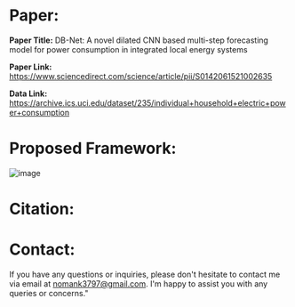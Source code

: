 # Paper:
**Paper Title:** DB-Net: A novel dilated CNN based multi-step forecasting model for power consumption in integrated local energy systems

**Paper Link:** https://www.sciencedirect.com/science/article/pii/S0142061521002635

**Data Link:** https://archive.ics.uci.edu/dataset/235/individual+household+electric+power+consumption

# Proposed Framework:

![image](https://github.com/nomank3797/Dilated-CNN-BLSTM-Power-Forecasting/assets/114480394/0d93effb-1fbe-48fc-951a-7c55fd2980c5)

# Citation:

# Contact:
If you have any questions or inquiries, please don't hesitate to contact me via email at nomank3797@gmail.com. I'm happy to assist you with any queries or concerns."
